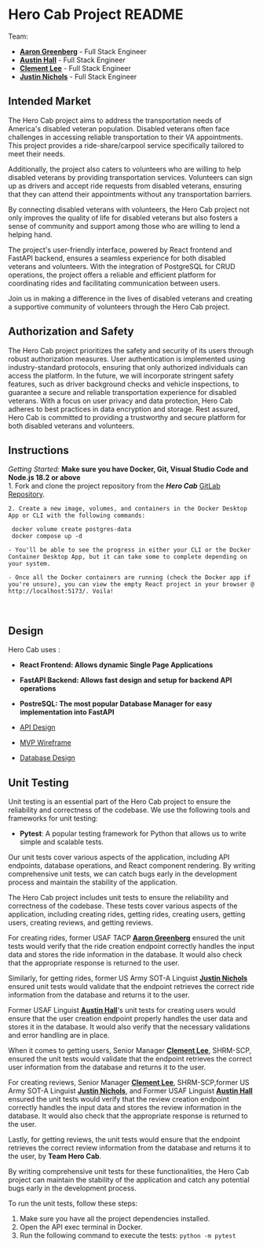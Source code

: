 # Hero Cab Project README

Team:

- [**Aaron Greenberg**](https://gitlab.com/agreen.1c4) - Full Stack Engineer
- [**Austin Hall**](https://gitlab.com/npcsloan) - Full Stack Engineer
- [**Clement Lee**](https://gitlab.com/clementlhc) - Full Stack Engineer
- [**Justin Nichols**](https://gitlab.com/Jnich145) - Full Stack Engineer

## Intended Market

The Hero Cab project aims to address the transportation needs of America's disabled veteran population. Disabled veterans often face challenges in accessing reliable transportation to their VA appointments. This project provides a ride-share/carpool service specifically tailored to meet their needs.

Additionally, the project also caters to volunteers who are willing to help disabled veterans by providing transportation services. Volunteers can sign up as drivers and accept ride requests from disabled veterans, ensuring that they can attend their appointments without any transportation barriers.

By connecting disabled veterans with volunteers, the Hero Cab project not only improves the quality of life for disabled veterans but also fosters a sense of community and support among those who are willing to lend a helping hand.

The project's user-friendly interface, powered by React frontend and FastAPI backend, ensures a seamless experience for both disabled veterans and volunteers. With the integration of PostgreSQL for CRUD operations, the project offers a reliable and efficient platform for coordinating rides and facilitating communication between users.

Join us in making a difference in the lives of disabled veterans and creating a supportive community of volunteers through the Hero Cab project.

## Authorization and Safety
The Hero Cab project prioritizes the safety and security of its users through robust authorization measures. User authentication is implemented using industry-standard protocols, ensuring that only authorized individuals can access the platform. In the future, we will incorporate stringent safety features, such as driver background checks and vehicle inspections, to guarantee a secure and reliable transportation experience for disabled veterans. With a focus on user privacy and data protection, Hero Cab adheres to best practices in data encryption and storage. Rest assured, Hero Cab is committed to providing a trustworthy and secure platform for both disabled veterans and volunteers.

## Instructions
*Getting Started:*
    **Make sure you have Docker, Git, Visual Studio Code and Node.js 18.2 or above**    
    1. Fork and clone the project repository from the ***Hero Cab*** [GitLab Repository](https://gitlab.com/hero-cab/hero-cab/).

    2. Create a new image, volumes, and containers in the Docker Desktop App or CLI with the following commands:

   ``` 
    docker volume create postgres-data
    docker compose up -d
   ```
    
    - You'll be able to see the progress in either your CLI or the Docker Container Desktop App, but it can take some to complete depending on your system.

    - Once all the Docker containers are running (check the Docker app if you're unsure), you can view the empty React project in your browser @ http://localhost:5173/. Voila!
  </br>

## Design
Hero Cab uses :
 - **React Frontend: Allows dynamic Single Page Applications**
 - **FastAPI Backend: Allows fast design and setup for backend API operations**
 - **PostreSQL: The most popular Database Manager for easy implementation into FastAPI**

- [API Design](docs/api_documentation.md)
- [MVP Wireframe](docs/images/DDD_Wireframe.png)
- [Database Design](docs/images/Database_Design.png)

## Unit Testing

Unit testing is an essential part of the Hero Cab project to ensure the reliability and correctness of the codebase. We use the following tools and frameworks for unit testing:

- **Pytest**: A popular testing framework for Python that allows us to write simple and scalable tests.


Our unit tests cover various aspects of the application, including API endpoints, database operations, and React component rendering. By writing comprehensive unit tests, we can catch bugs early in the development process and maintain the stability of the application.

The Hero Cab project includes unit tests to ensure the reliability and correctness of the codebase. These tests cover various aspects of the application, including creating rides, getting rides, creating users, getting users, creating reviews, and getting reviews.

For creating rides, former USAF TACP [**Aaron Greenberg**](https://gitlab.com/agreen.1c4) ensured the unit tests would verify that the ride creation endpoint correctly handles the input data and stores the ride information in the database. It would also check that the appropriate response is returned to the user.

Similarly, for getting rides, former US Army SOT-A Linguist [**Justin Nichols**](https://gitlab.com/Jnich145) ensured unit tests would validate that the endpoint retrieves the correct ride information from the database and returns it to the user.

Former USAF Linguist [**Austin Hall**](https://gitlab.com/npcsloan)'s unit tests for creating users would ensure that the user creation endpoint properly handles the user data and stores it in the database. It would also verify that the necessary validations and error handling are in place.

When it comes to getting users, Senior Manager [**Clement Lee**](https://gitlab.com/clementlhc), SHRM-SCP, ensured the unit tests would validate that the endpoint retrieves the correct user information from the database and returns it to the user.

For creating reviews, Senior Manager [**Clement Lee**](https://gitlab.com/clementlhc), SHRM-SCP,former US Army SOT-A Linguist [**Justin Nichols**](https://gitlab.com/Jnich145), and Former USAF Linguist [**Austin Hall**](https://gitlab.com/npcsloan) ensured  the unit tests would verify that the review creation endpoint correctly handles the input data and stores the review information in the database. It would also check that the appropriate response is returned to the user.

Lastly, for getting reviews, the unit tests would ensure that the endpoint retrieves the correct review information from the database and returns it to the user, by **Team Hero Cab**.

By writing comprehensive unit tests for these functionalities, the Hero Cab project can maintain the stability of the application and catch any potential bugs early in the development process.



To run the unit tests, follow these steps:

1. Make sure you have all the project dependencies installed.
2. Open the API exec terminal in Docker.
3. Run the following command to execute the tests:
    ``` python -m pytest ```
